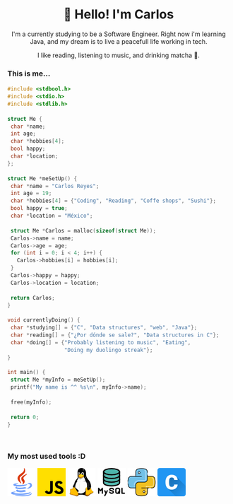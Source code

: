 <h1 align="center">👋 Hello! I'm Carlos</h1>

<p align="center">   
I'm a currently studying to be a Software Engineer. Right now i'm learning Java, and my dream is to live a peacefull life working in tech.
</p>
<p align="center">
I like reading, listening to music, and drinking matcha 💚.
</p>

<h3>This is me...</h3>

 ```c
 #include <stdbool.h>
#include <stdio.h>
#include <stdlib.h>

struct Me {
  char *name;
  int age;
  char *hobbies[4];
  bool happy;
  char *location;
};

struct Me *meSetUp() {
  char *name = "Carlos Reyes";
  int age = 19;
  char *hobbies[4] = {"Coding", "Reading", "Coffe shops", "Sushi"};
  bool happy = true;
  char *location = "México";

  struct Me *Carlos = malloc(sizeof(struct Me));
  Carlos->name = name;
  Carlos->age = age;
  for (int i = 0; i < 4; i++) {
    Carlos->hobbies[i] = hobbies[i];
  }
  Carlos->happy = happy;
  Carlos->location = location;

  return Carlos;
}

void currentlyDoing() {
  char *studying[] = {"C", "Data structures", "web", "Java"};
  char *reading[] = {"¿Por dónde se sale?", "Data structures in C"};
  char *doing[] = {"Probably listening to music", "Eating",
                   "Doing my duolingo streak"};
}

int main() {
  struct Me *myInfo = meSetUp();
  printf("My name is ^^ %s\n", myInfo->name);

  free(myInfo);

  return 0;
}

 ```
 
<br>

### My most used tools :D
<p> 
  <img src="assets/java.png" alt="java-logo">
  <img src="assets/js.png" alt="js-logo">
  <img src="assets/linux.png" alt="linux-logo">
  <img src="assets/mysql.png" alt="mysql-logo">
  <img src="assets/python.png" alt="python-logo">
  <img src="assets/c.png" alt="c-logo" style="height: 32px, width: 32px">
</p>
